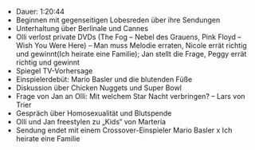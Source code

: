 - Dauer: 1:20:44
- Beginnen mit gegenseitigen Lobesreden über ihre Sendungen
- Unterhaltung über Berlinale und Cannes
- Olli verlost private DVDs (The Fog – Nebel des Grauens, Pink Floyd – Wish You Were Here) – Man muss Melodie erraten, Nicole errät richtig und gewinnt(Ich heirate eine Familie); Jan stellt die Frage, Peggy errät richtig und gewinnt
- Spiegel TV-Vorhersage
- Einspielerdebüt: Mario Basler und die blutenden Füße
- Diskussion über Chicken Nuggets und Super Bowl
- Frage von Jan an Olli: Mit welchem Star Nacht verbringen? – Lars von Trier
- Gespräch über Homosexualität und Blutspende
- Olli und Jan freestylen zu „Kids“ von Marteria
- Sendung endet mit einem Crossover-Einspieler Mario Basler x Ich heirate eine Familie
